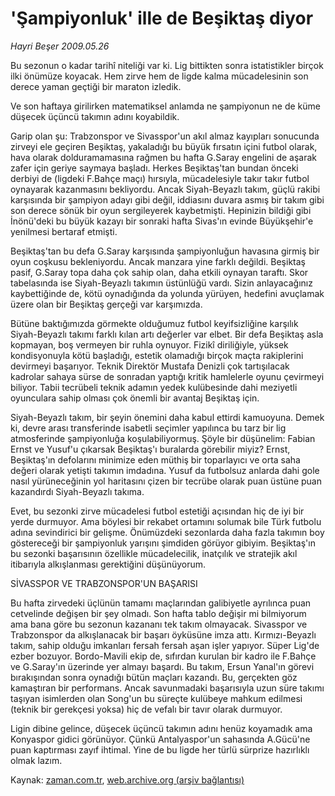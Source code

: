 # 'Şampiyonluk' ille de Beşiktaş diyor

*Hayri Beşer 2009.05.26*

<tr><td class="metin" colspan="2" style="padding-top: 20px; padding-left: 5px; padding-right: 10px;">Bu sezonun o kadar tarihî niteliği var ki. Lig bittikten sonra istatistikler birçok ilki önümüze koyacak. Hem zirve hem de ligde kalma mücadelesinin son derece yaman geçtiği bir maraton izledik.</td></tr><tr><td class="metin" colspan="2" style="padding-top: 20px; padding-left: 5px; padding-right: 10px;"><p>Ve son haftaya girilirken matematiksel anlamda ne şampiyonun ne de küme düşecek üçüncü takımın adını koyabildik.
<p>Garip olan şu: Trabzonspor ve Sivasspor'un akıl almaz kayıpları sonucunda zirveyi ele geçiren Beşiktaş, yakaladığı bu büyük fırsatın içini futbol olarak, hava olarak dolduramamasına rağmen bu hafta G.Saray engelini de aşarak zafer için geriye saymaya başladı. Herkes Beşiktaş'tan bundan önceki derbiyi de (ligdeki F.Bahçe maçı) hırsıyla, mücadelesiyle takır takır futbol oynayarak kazanmasını bekliyordu. Ancak Siyah-Beyazlı takım, güçlü rakibi karşısında bir şampiyon adayı gibi değil, iddiasını duvara asmış bir takım gibi son derece sönük bir oyun sergileyerek kaybetmişti. Hepinizin bildiği gibi İnönü'deki bu büyük kazayı bir sonraki hafta Sivas'ın evinde Büyükşehir'e yenilmesi bertaraf etmişti.
<p>Beşiktaş'tan bu defa G.Saray karşısında şampiyonluğun havasına girmiş bir oyun coşkusu bekleniyordu. Ancak manzara yine farklı değildi. Beşiktaş pasif, G.Saray topa daha çok sahip olan, daha etkili oynayan taraftı. Skor tabelasında ise Siyah-Beyazlı takımın üstünlüğü vardı. Sizin anlayacağınız kaybettiğinde de, kötü oynadığında da yolunda yürüyen, hedefini avuçlamak üzere olan bir Beşiktaş gerçeği var karşımızda.
<p>Bütüne baktığımızda görmekte olduğumuz futbol keyifsizliğine karşılık Siyah-Beyazlı takımı farklı kılan artı değerler var elbet. Bir defa Beşiktaş asla kopmayan, boş vermeyen bir ruhla oynuyor. Fizikî diriliğiyle, yüksek kondisyonuyla kötü başladığı, estetik olamadığı birçok maçta rakiplerini devirmeyi başarıyor. Teknik Direktör Mustafa Denizli çok tartışılacak kadrolar sahaya sürse de sonradan yaptığı kritik hamlelerle oyunu çevirmeyi biliyor. Tabii tecrübeli teknik adamın yedek kulübesinde dahi meziyetli oyunculara sahip olması çok önemli bir avantaj Beşiktaş için.
<p>Siyah-Beyazlı takım, bir şeyin önemini daha kabul ettirdi kamuoyuna. Demek ki, devre arası transferinde isabetli seçimler yapılınca bu tarz bir lig atmosferinde şampiyonluğa koşulabiliyormuş. Şöyle bir düşünelim: Fabian Ernst ve Yusuf'u çıkarsak Beşiktaş'ı buralarda görebilir miyiz? Ernst, Beşiktaş'ın defolarını minimize eden müthiş bir toparlayıcı ve orta saha değeri olarak yetişti takımın imdadına. Yusuf da futbolsuz anlarda dahi gole nasıl yürüneceğinin yol haritasını çizen bir tecrübe olarak puan üstüne puan kazandırdı Siyah-Beyazlı takıma.
<p>Evet, bu sezonki zirve mücadelesi futbol estetiği açısından hiç de iyi bir yerde durmuyor. Ama böylesi bir rekabet ortamını solumak bile Türk futbolu adına sevindirici bir gelişme. Önümüzdeki sezonlarda daha fazla takımın boy göstereceği bir şampiyonluk yarışını şimdiden görüyor gibiyim. Beşiktaş'ın bu sezonki başarısının özellikle mücadelecilik, inatçılık ve stratejik akıl itibarıyla alkışlanması gerektiğini düşünüyorum.
<p>SİVASSPOR VE TRABZONSPOR'UN BAŞARISI
<p>Bu hafta zirvedeki üçlünün tamamı maçlarından galibiyetle ayrılınca puan cetvelinde değişen bir şey olmadı. Son hafta tablo değişir mi bilmiyorum ama bana göre bu sezonun kazananı tek takım olmayacak. Sivasspor ve Trabzonspor da alkışlanacak bir başarı öyküsüne imza attı. Kırmızı-Beyazlı takım, sahip olduğu imkanları fersah fersah aşan işler yapıyor. Süper Lig'de ezber bozuyor. Bordo-Mavili ekip de, sıfırdan kurulan bir kadro ile F.Bahçe ve G.Saray'ın üzerinde yer almayı başardı. Bu takım, Ersun Yanal'ın görevi bırakışından sonra oynadığı bütün maçları kazandı. Bu, gerçekten göz kamaştıran bir performans. Ancak savunmadaki başarısıyla uzun süre takımı taşıyan isimlerden olan Song'un bu süreçte kulübeye mahkum edilmesi (teknik bir gerekçesi yoksa) hiç de vefalı bir tavır olarak durmuyor.
<p>Ligin dibine gelince, düşecek üçüncü takımın adını henüz koyamadık ama Konyaspor gidici görünüyor. Çünkü Antalyaspor'un sahasında A.Gücü'ne puan kaptırması zayıf ihtimal. Yine de bu ligde her türlü sürprize hazırlıklı olmak lazım.<br/></p></p></p></p></p></p></p></p></p></td></tr>

Kaynak: [zaman.com.tr](http://zaman.com.tr/yazar.do?yazino=851719), [web.archive.org (arşiv bağlantısı)](http://web.archive.org/web/20090527235359/http://www.zaman.com.tr:80/yazar.do?yazino=851719)
